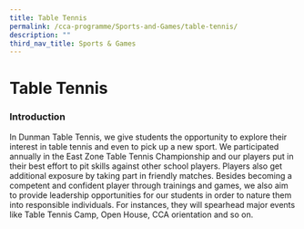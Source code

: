 ```yaml
---
title: Table Tennis
permalink: /cca-programme/Sports-and-Games/table-tennis/
description: ""
third_nav_title: Sports & Games
---
```

# Table Tennis

### Introduction

In Dunman Table Tennis, we give students the opportunity to explore their interest in table tennis and even to pick up a new sport. We participated annually in the East Zone Table Tennis Championship and our players put in their best effort to pit skills against other school players. Players also get additional exposure by taking part in friendly matches. Besides becoming a competent and confident player through trainings and games, we also aim to provide leadership opportunities for our students in order to nature them into responsible individuals. For instances, they will spearhead major events like Table Tennis Camp, Open House, CCA orientation and so on.

